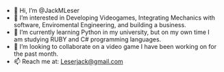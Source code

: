 - 👋 Hi, I’m @JackMLeser
- 👀 I’m interested in Developing Videogames, Integrating Mechanics with software, Enviromental Engineering, and building a business.
- 🌱 I’m currently learning Python in my university, but on my own time I am studying RUBY and C# programming languages.
- 💞️ I’m looking to collaborate on a video game I have been working on for the past month.
- 📫 Reach me at: Leserjack@gmail.com

<!---
JackMLeser/JackMLeser is a ✨ special ✨ repository because its `README.md` (this file) appears on your GitHub profile.
You can click the Preview link to take a look at your changes.
--->
